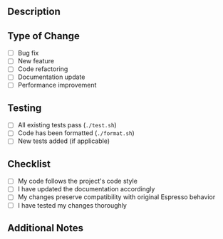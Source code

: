 ## Description

<!-- Provide a brief description of your changes -->

## Type of Change

<!-- Mark the relevant option with an 'x' -->

- [ ] Bug fix
- [ ] New feature
- [ ] Code refactoring
- [ ] Documentation update
- [ ] Performance improvement

## Testing

- [ ] All existing tests pass (`./test.sh`)
- [ ] Code has been formatted (`./format.sh`)
- [ ] New tests added (if applicable)

## Checklist

- [ ] My code follows the project's code style
- [ ] I have updated the documentation accordingly
- [ ] My changes preserve compatibility with original Espresso behavior
- [ ] I have tested my changes thoroughly

## Additional Notes

<!-- Any additional information, context, or screenshots -->

